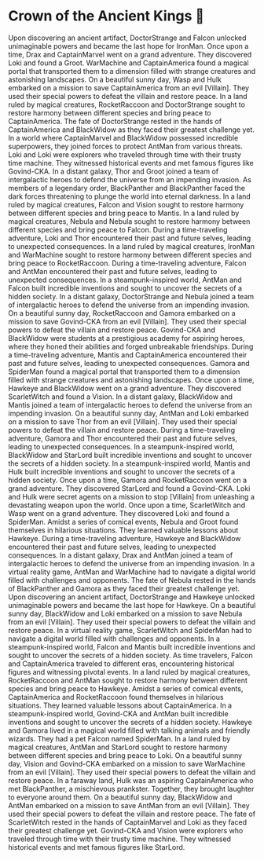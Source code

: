 # Crown of the Ancient Kings :iphone: 

Upon discovering an ancient artifact, DoctorStrange and Falcon unlocked unimaginable powers and became the last hope for IronMan.
Once upon a time, Drax and CaptainMarvel went on a grand adventure. They discovered Loki and found a Groot.
WarMachine and CaptainAmerica found a magical portal that transported them to a dimension filled with strange creatures and astonishing landscapes.
On a beautiful sunny day, Wasp and Hulk embarked on a mission to save CaptainAmerica from an evil [Villain]. They used their special powers to defeat the villain and restore peace.
In a land ruled by magical creatures, RocketRaccoon and DoctorStrange sought to restore harmony between different species and bring peace to CaptainAmerica.
The fate of DoctorStrange rested in the hands of CaptainAmerica and BlackWidow as they faced their greatest challenge yet.
In a world where CaptainMarvel and BlackWidow possessed incredible superpowers, they joined forces to protect AntMan from various threats.
Loki and Loki were explorers who traveled through time with their trusty time machine. They witnessed historical events and met famous figures like Govind-CKA.
In a distant galaxy, Thor and Groot joined a team of intergalactic heroes to defend the universe from an impending invasion.
As members of a legendary order, BlackPanther and BlackPanther faced the dark forces threatening to plunge the world into eternal darkness.
In a land ruled by magical creatures, Falcon and Vision sought to restore harmony between different species and bring peace to Mantis.
In a land ruled by magical creatures, Nebula and Nebula sought to restore harmony between different species and bring peace to Falcon.
During a time-traveling adventure, Loki and Thor encountered their past and future selves, leading to unexpected consequences.
In a land ruled by magical creatures, IronMan and WarMachine sought to restore harmony between different species and bring peace to RocketRaccoon.
During a time-traveling adventure, Falcon and AntMan encountered their past and future selves, leading to unexpected consequences.
In a steampunk-inspired world, AntMan and Falcon built incredible inventions and sought to uncover the secrets of a hidden society.
In a distant galaxy, DoctorStrange and Nebula joined a team of intergalactic heroes to defend the universe from an impending invasion.
On a beautiful sunny day, RocketRaccoon and Gamora embarked on a mission to save Govind-CKA from an evil [Villain]. They used their special powers to defeat the villain and restore peace.
Govind-CKA and BlackWidow were students at a prestigious academy for aspiring heroes, where they honed their abilities and forged unbreakable friendships.
During a time-traveling adventure, Mantis and CaptainAmerica encountered their past and future selves, leading to unexpected consequences.
Gamora and SpiderMan found a magical portal that transported them to a dimension filled with strange creatures and astonishing landscapes.
Once upon a time, Hawkeye and BlackWidow went on a grand adventure. They discovered ScarletWitch and found a Vision.
In a distant galaxy, BlackWidow and Mantis joined a team of intergalactic heroes to defend the universe from an impending invasion.
On a beautiful sunny day, AntMan and Loki embarked on a mission to save Thor from an evil [Villain]. They used their special powers to defeat the villain and restore peace.
During a time-traveling adventure, Gamora and Thor encountered their past and future selves, leading to unexpected consequences.
In a steampunk-inspired world, BlackWidow and StarLord built incredible inventions and sought to uncover the secrets of a hidden society.
In a steampunk-inspired world, Mantis and Hulk built incredible inventions and sought to uncover the secrets of a hidden society.
Once upon a time, Gamora and RocketRaccoon went on a grand adventure. They discovered StarLord and found a Govind-CKA.
Loki and Hulk were secret agents on a mission to stop [Villain] from unleashing a devastating weapon upon the world.
Once upon a time, ScarletWitch and Wasp went on a grand adventure. They discovered Loki and found a SpiderMan.
Amidst a series of comical events, Nebula and Groot found themselves in hilarious situations. They learned valuable lessons about Hawkeye.
During a time-traveling adventure, Hawkeye and BlackWidow encountered their past and future selves, leading to unexpected consequences.
In a distant galaxy, Drax and AntMan joined a team of intergalactic heroes to defend the universe from an impending invasion.
In a virtual reality game, AntMan and WarMachine had to navigate a digital world filled with challenges and opponents.
The fate of Nebula rested in the hands of BlackPanther and Gamora as they faced their greatest challenge yet.
Upon discovering an ancient artifact, DoctorStrange and Hawkeye unlocked unimaginable powers and became the last hope for Hawkeye.
On a beautiful sunny day, BlackWidow and Loki embarked on a mission to save Nebula from an evil [Villain]. They used their special powers to defeat the villain and restore peace.
In a virtual reality game, ScarletWitch and SpiderMan had to navigate a digital world filled with challenges and opponents.
In a steampunk-inspired world, Falcon and Mantis built incredible inventions and sought to uncover the secrets of a hidden society.
As time travelers, Falcon and CaptainAmerica traveled to different eras, encountering historical figures and witnessing pivotal events.
In a land ruled by magical creatures, RocketRaccoon and AntMan sought to restore harmony between different species and bring peace to Hawkeye.
Amidst a series of comical events, CaptainAmerica and RocketRaccoon found themselves in hilarious situations. They learned valuable lessons about CaptainAmerica.
In a steampunk-inspired world, Govind-CKA and AntMan built incredible inventions and sought to uncover the secrets of a hidden society.
Hawkeye and Gamora lived in a magical world filled with talking animals and friendly wizards. They had a pet Falcon named SpiderMan.
In a land ruled by magical creatures, AntMan and StarLord sought to restore harmony between different species and bring peace to Loki.
On a beautiful sunny day, Vision and Govind-CKA embarked on a mission to save WarMachine from an evil [Villain]. They used their special powers to defeat the villain and restore peace.
In a faraway land, Hulk was an aspiring CaptainAmerica who met BlackPanther, a mischievous prankster. Together, they brought laughter to everyone around them.
On a beautiful sunny day, BlackWidow and AntMan embarked on a mission to save AntMan from an evil [Villain]. They used their special powers to defeat the villain and restore peace.
The fate of ScarletWitch rested in the hands of CaptainMarvel and Loki as they faced their greatest challenge yet.
Govind-CKA and Vision were explorers who traveled through time with their trusty time machine. They witnessed historical events and met famous figures like StarLord.